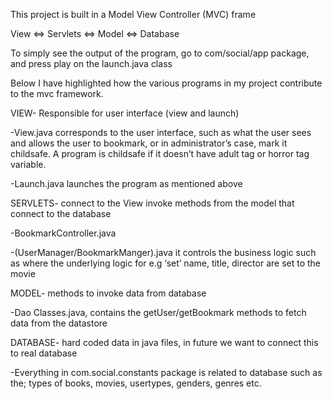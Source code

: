 This project is built in a Model View Controller (MVC) frame

View <=> Servlets <=> Model <=> Database

To simply see the output of the program, go to com/social/app package, and press play on the launch.java class

Below I have highlighted how the various programs in my project contribute to the mvc framework.

VIEW- Responsible for user interface (view and launch)

-View.java corresponds to the user interface, such as what the user sees and allows the user to bookmark, or in administrator’s case, mark it childsafe. A program is childsafe if it doesn’t have adult tag or horror tag variable. 

-Launch.java launches the program as mentioned above

SERVLETS- connect to the View invoke methods from the model that connect to the database

-BookmarkController.java

-(UserManager/BookmarkManger).java it controls the business logic such as where the underlying logic for e.g ‘set’ name, title, director are set to the movie

MODEL- methods to invoke data from database

-Dao Classes.java, contains the getUser/getBookmark methods to fetch data from the datastore

DATABASE- hard coded data in java files, in future we want to connect this to real database
 
-Everything in com.social.constants package is related to database such as the; types of books, movies, usertypes, genders, genres etc.

